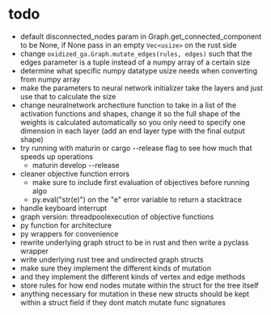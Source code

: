 # todo

- default disconnected_nodes param in Graph.get_connected_component to be None, if None pass in an empty `Vec<usize>` on the rust side
- change `oxidized_ga.Graph.mutate_edges(rules, edges)` such that the edges parameter is a tuple instead of a numpy array of a certain size
- determine what specific numpy datatype usize needs when converting from numpy array
- make the parameters to neural network initializer take the layers and just use that to calculate the size
- change neuralnetwork archectiure function to take in a list of the activation functions and shapes, change it so the full shape of the weights is calculated automatically so you only need to specify one dimension in each layer (add an end layer type with the final output shape)
- try running with maturin or cargo --release flag to see how much that speeds up operations
  - maturin develop --release
- cleaner objective function errors
  - make sure to include first evaluation of objectives before running algo
  - py.eval("str(e)") on the "e" error variable to return a stacktrace
- handle keyboard interrupt
- graph version: threadpoolexecution of objective functions
- py function for architecture
- py wrappers for convenience
- rewrite underlying graph struct to be in rust and then write a pyclass wrapper
- write underlying rust tree and undirected graph structs
- make sure they implement the different kinds of mutation
- and they implement the different kinds of vertex and edge methods
- store rules for how end nodes mutate within the struct for the tree itself
- anything necessary for mutation in these new structs should be kept within a struct field if they dont match mutate func signatures
